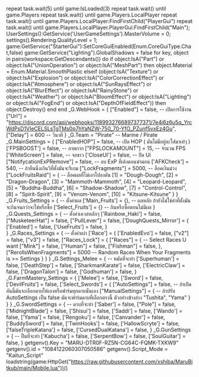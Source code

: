 repeat task.wait(5) until game:IsLoaded(3)
repeat task.wait() until game.Players
repeat task.wait() until game.Players.LocalPlayer
repeat task.wait() until game.Players.LocalPlayer:FindFirstChild("PlayerGui")
repeat task.wait() until game.Players.LocalPlayer.PlayerGui:FindFirstChild("Main");
UserSettings():GetService('UserGameSettings').MasterVolume = 0;
settings().Rendering.QualityLevel = 1;
game:GetService("StarterGui"):SetCoreGuiEnabled(Enum.CoreGuiType.Chat,false)
game:GetService("Lighting").GlobalShadows = false
for key, object in pairs(workspace:GetDescendants()) do
    if object:IsA("Part") or object:IsA("UnionOperation") or object:IsA("MeshPart") then
        object.Material = Enum.Material.SmoothPlastic
    elseif  (object:IsA("Texture") or object:IsA("Explosion") or object:IsA("ColorCorrectionEffect") or 
                object:IsA("Atmosphere") or object:IsA("SunRaysEffect") or object:IsA("BlurEffect") or 
                object:IsA("RainyStone") or object:IsA("Weather")  or object:IsA("BloomEffect")
                or object:IsA("Lighting") or object:IsA("FogEnd") or object:IsA("DepthOfFieldEffect")) then
        object:Destroy()
    end
end
_G.WebHook = {
    ["Enabled"] = false, -- เปิดการใช้งาน
    ["Url"] = "https://discord.com/api/webhooks/1189932766897377371/7e4i6z6u5q_YrcWdPsD1VIeCELSLsTgTMs0p7hYaNZW-750_70-YfO_PZunf5vxEz4Gu", 
    ["Delay"] = 600 -- วินาที
}
_G.Team = "Pirate" -- Marine / Pirate
_G.MainSettings = {
        ["EnabledHOP"] = false, -- เปิด HOP ( มันไม่มีอยู่ละใส่มาเท่ๆ )
        ['FPSBOOST'] = false, -- ภาพกาก
        ["FPSLOCKAMOUNT"] = 15, -- จำนวน FPS
        ['WhiteScreen'] = false, -- จอขาว
        ['CloseUI'] = false, -- ปิด Ui
        ["NotifycationExPRemove"] = false, -- ลบ ExP ที่เด้งตอนฆ่ามอน
        ['AFKCheck'] = 540, -- ถ้ายืนนิ่งเกินวิที่ตั้งมันจะรีเกม
        ["LockFragments"] = 5000, -- ล็อคเงินม่วง
        ["LockFruitsRaid"] = { -- ล็อคผลที่ไม่เอาไปลงดัน
            [1] = "Dough-Dough",
            [2] = "Dragon-Dragon",
            [3] = "Mammoth-Mammoth",
            [4] = "Leopard-Leopard",
            [5] = "Buddha-Buddha",
            [6] = "Shadow-Shadow",
            [7] = "Control-Control",
            [8] = "Spirit-Spirit",
            [9] = "Venom-Venom",
            [10] = "Kitsune-Kitsune"
        }
    }
_G.Fruits_Settings = { -- ตั้งค่าผล
    ['Main_Fruits'] = {}, -- ผลหลัก ถ้ายังไม่ใช่ค่าที่ตั้งมันจะกินจนกว่าจะใช่หรือซื้อ
    ['Select_Fruits'] = {} -- กินหรือซื้อตอนไม่มีผล
}
_G.Quests_Settings = { -- ตั้งค่าเควสหลักๆ
    ['Rainbow_Haki'] = false,
    ["MusketeerHat"] = false,
    ["PullLever"] = false,
    ['DoughQuests_Mirror'] = {
        ['Enabled'] = false,
        ['UseFruits'] = false,
    }        
}
_G.Races_Settings = { -- ตั้งค่าเผ่า
    ['Race'] = {
        ['EnabledEvo'] = false,
        ["v2"] = false,
        ["v3"] = false,
        ["Races_Lock"] = {
            ["Races"] = { -- Select Races U want
                ["Mink"] = false,
                ["Human"] = false,
                ["Fishman"] = false,
            },
            ["RerollsWhenFragments"] = 5000 -- Random Races When Your Fragments is >= Settings
        }
    }
}
_G.Settings_Melee = { -- หมัดที่จะทำ
    ['Superhuman'] = false,
    ['DeathStep'] = false,
    ['SharkmanKarate'] = false,
    ['ElectricClaw'] = false,
    ['DragonTalon'] = false,
    ['Godhuman'] = false,
}
_G.FarmMastery_Settings = {
    ['Melee'] = false,
    ['Sword'] = false,
    ['DevilFruits'] = false,
    ['Select_Swords'] = {
        ["AutoSettings"] = false, -- ถ้าเปิดอันนี้มันจะเลือกดาบให้เองหรือฟาร์มทุกดาบนั่นเอง
        ["ManualSettings"] = { -- ถ้าปรับ AutoSettings เป็น false มันจะฟาร์มดาบที่เลือกตรงนี้ ตัวอย่างข้างล่าง
            "Tushita",
            "Yama"
        }
    }
}
_G.SwordSettings = { -- ดาบที่จะทำ
    ['Saber'] = false,
    ["Pole"] = false,
    ['MidnightBlade'] = false,
    ['Shisui'] = false,
    ['Saddi'] = false,
    ['Wando'] = false,
    ['Yama'] = false,
    ['Rengoku'] = false,
    ['Canvander'] = false,
    ['BuddySword'] = false,
    ['TwinHooks'] = false,
    ['HallowScryte'] = false,
    ['falseTripleKatana'] = false,
    ['CursedDualKatana'] = false,
}
_G.GunSettings = { -- ปืนที่จะทำ
    ['Kabucha'] = false,
    ['SerpentBow'] = false,
    ['SoulGuitar'] = false,
}
getgenv().Key = "MARU-DTR0F-RZ5N-CG64C-FQMK-TXKW9"
getgenv().id = "1084122060307050586"
getgenv().Script_Mode = "Kaitun_Script"
loadstring(game:HttpGet("https://raw.githubusercontent.com/xshiba/MaruBitkub/main/Mobile.lua"))()
